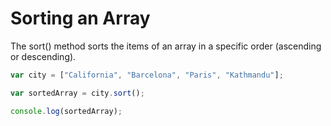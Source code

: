 # Sorting an Array 

The sort() method sorts the items of an array in a specific order (ascending or descending). 

```javascript 
var city = ["California", "Barcelona", "Paris", "Kathmandu"];

var sortedArray = city.sort(); 

console.log(sortedArray); 
